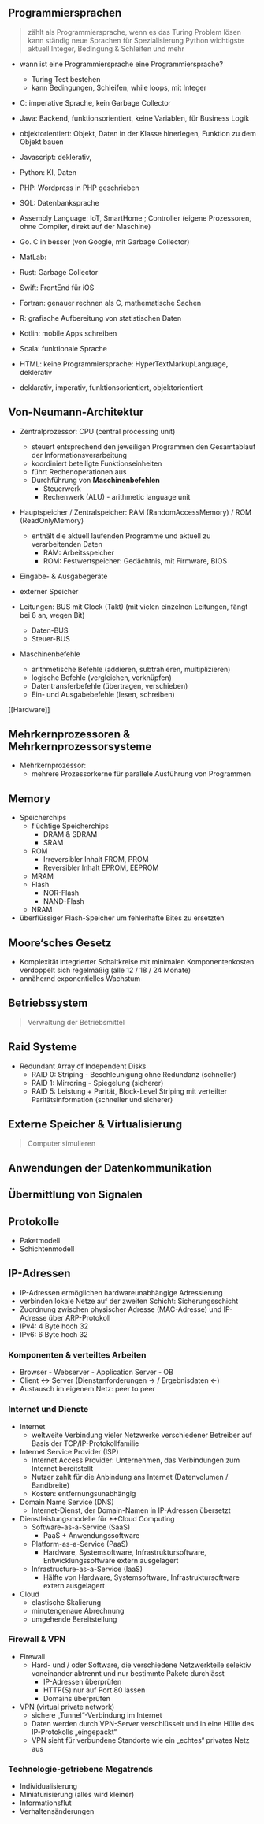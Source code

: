 


## Programmiersprachen
>zählt als Programmiersprache, wenn es das Turing Problem lösen kann
>ständig neue Sprachen
>für Spezialisierung
>Python wichtigste aktuell
>Integer, Bedingung & Schleifen und mehr

- wann ist eine Programmiersprache eine Programmiersprache?
	- Turing Test bestehen
	- kann Bedingungen, Schleifen, while loops, mit Integer

- C: imperative Sprache, kein Garbage Collector
- Java: Backend, funktionsorientiert, keine Variablen, für Business Logik
- objektorientiert: Objekt, Daten in der Klasse hinerlegen, Funktion zu dem Objekt bauen
- Javascript: deklerativ, 
- Python: KI, Daten
- PHP: Wordpress in PHP geschrieben
- SQL: Datenbanksprache
- Assembly Language: IoT, SmartHome ; Controller (eigene Prozessoren, ohne Compiler, direkt auf der Maschine)
- Go. C in besser (von Google, mit Garbage Collector)
- MatLab: 
- Rust: Garbage Collector
- Swift: FrontEnd für iOS
- Fortran: genauer rechnen als C, mathematische Sachen
- R: grafische Aufbereitung von statistischen Daten
- Kotlin: mobile Apps schreiben
- Scala: funktionale Sprache

- HTML: keine Programmiersprache: HyperTextMarkupLanguage, deklerativ

- deklarativ, imperativ, funktionsorientiert, objektorientiert
## Von-Neumann-Architektur
- Zentralprozessor: CPU (central processing unit)
	- steuert entsprechend den jeweiligen Programmen den Gesamtablauf der Informationsverarbeitung
	- koordiniert beteiligte Funktionseinheiten 
	- führt Rechenoperationen aus
	- Durchführung von **Maschinenbefehlen**
		- Steuerwerk
		- Rechenwerk (ALU) - arithmetic language unit
- Hauptspeicher / Zentralspeicher: RAM (RandomAccessMemory) / ROM (ReadOnlyMemory)
	- enthält die aktuell laufenden Programme und aktuell zu verarbeitenden Daten
		- RAM: Arbeitsspeicher 
		- ROM: Festwertspeicher: Gedächtnis, mit Firmware, BIOS
- Eingabe- & Ausgabegeräte 
- externer Speicher
- Leitungen: BUS mit Clock (Takt) (mit vielen einzelnen Leitungen, fängt bei 8 an, wegen Bit)
	- Daten-BUS
	- Steuer-BUS

- Maschinenbefehle
	- arithmetische Befehle (addieren, subtrahieren, multiplizieren)
	- logische Befehle (vergleichen, verknüpfen)
	- Datentransferbefehle (übertragen, verschieben)
	- Ein- und Ausgabebefehle (lesen, schreiben)

[[Hardware]]

## Mehrkernprozessoren & Mehrkernprozessorsysteme
- Mehrkernprozessor: 
	- mehrere Prozessorkerne für parallele Ausführung von Programmen

## Memory
- Speicherchips
	- flüchtige Speicherchips
		- DRAM & SDRAM
		- SRAM
	- ROM
		- Irreversibler Inhalt FROM, PROM
		- Reversibler Inhalt EPROM, EEPROM
	- MRAM
	- Flash
		- NOR-Flash
		- NAND-Flash
	- NRAM
- überflüssiger Flash-Speicher um fehlerhafte Bites zu ersetzten

## Moore‘sches Gesetz
- Komplexität integrierter Schaltkreise mit minimalen Komponentenkosten verdoppelt sich regelmäßig (alle 12 / 18 / 24 Monate)
- annähernd exponentielles Wachstum

## Betriebssystem
>Verwaltung der Betriebsmittel

## Raid Systeme
- Redundant Array of Independent Disks
	- RAID 0: Striping - Beschleunigung ohne Redundanz (schneller)
	- RAID 1: Mirroring - Spiegelung (sicherer)
	- RAID 5: Leistung + Parität, Block-Level Striping mit verteilter Paritätsinformation (schneller und sicherer)

## Externe Speicher & Virtualisierung
>Computer simulieren

## Anwendungen der Datenkommunikation

## Übermittlung von Signalen

## Protokolle
- Paketmodell
- Schichtenmodell

## IP-Adressen
- IP-Adressen ermöglichen hardwareunabhängige Adressierung
- verbinden lokale Netze auf der zweiten Schicht: Sicherungsschicht
- Zuordnung zwischen physischer Adresse (MAC-Adresse) und IP-Adresse über ARP-Protokoll
- IPv4: 4 Byte hoch 32
- IPv6: 6 Byte hoch 32


### Komponenten & verteiltes Arbeiten
- Browser - Webserver - Application Server - OB
- Client <-> Server (Dienstanforderungen -> / Ergebnisdaten <-)
- Austausch im eigenem Netz: peer to peer

### Internet und Dienste
- Internet
	- weltweite Verbindung vieler Netzwerke verschiedener Betreiber auf Basis der TCP/IP-Protokollfamilie
- Internet Service Provider (ISP)
	- Internet Access Provider: Unternehmen, das Verbindungen zum Internet bereitstellt
	- Nutzer zahlt für die Anbindung ans Internet (Datenvolumen / Bandbreite)
	- Kosten: entfernungsunabhängig
- Domain Name Service (DNS)
	- Internet-Dienst, der Domain-Namen in IP-Adressen übersetzt
- Dienstleistungsmodelle für **Cloud Computing
	- Software-as-a-Service (SaaS)
		- PaaS + Anwendungssoftware
	- Platform-as-a-Service (PaaS)
		- Hardware, Systemsoftware, Infrastruktursoftware, Entwicklungssoftware extern ausgelagert
	- Infrastructure-as-a-Service (IaaS)
		- Hälfte von Hardware, Systemsoftware, Infrastruktursoftware extern ausgelagert
- Cloud
	- elastische Skalierung
	- minutengenaue Abrechnung
	- umgehende Bereitstellung

### Firewall & VPN
- Firewall
	- Hard- und / oder Software, die verschiedene Netzwerkteile selektiv voneinander abtrennt und nur bestimmte Pakete durchlässt
		- IP-Adressen überprüfen
		- HTTP(S) nur auf Port 80 lassen
		- Domains überprüfen
- VPN (virtual private network)
	- sichere „Tunnel“-Verbindung im Internet
	- Daten werden durch VPN-Server verschlüsselt und in eine Hülle des IP-Protokolls „eingepackt“
	- VPN sieht für verbundene Standorte wie ein „echtes“ privates Netz aus
### Technologie-getriebene Megatrends
- Individualisierung
- Miniaturisierung (alles wird kleiner)
- Informationsflut
- Verhaltensänderungen
